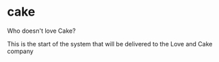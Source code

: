 # cake
Who doesn't love Cake?

This is the start of the system that will be delivered to the Love and Cake company

